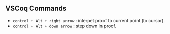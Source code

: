 ## VSCoq Commands
- `control + Alt + right arrow` : interpet proof to current point (to cursor). 
- `control + Alt + down arrow` : step down in proof.